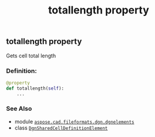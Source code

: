 ﻿---
title: totallength property
second_title: Aspose.CAD for Python via .NET API References
description: 
type: docs
weight: 80
url: /python-net/aspose.cad.fileformats.dgn.dgnelements/dgnsharedcelldefinitionelement/totallength/
is_root: false
---

## totallength property


Gets cell total length
### Definition:
```python
@property
def totallength(self):
    ...
```

### See Also
* module [`aspose.cad.fileformats.dgn.dgnelements`](../../)
* class [`DgnSharedCellDefinitionElement`](/cad/python-net/aspose.cad.fileformats.dgn.dgnelements/dgnsharedcelldefinitionelement)
